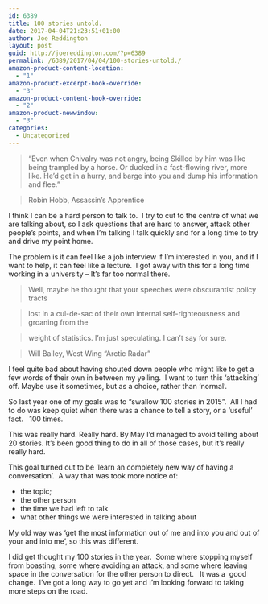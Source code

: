 ```yaml
---
id: 6389
title: 100 stories untold.
date: 2017-04-04T21:23:51+01:00
author: Joe Reddington
layout: post
guid: http://joereddington.com/?p=6389
permalink: /6389/2017/04/04/100-stories-untold./
amazon-product-content-location:
  - "1"
amazon-product-excerpt-hook-override:
  - "3"
amazon-product-content-hook-override:
  - "2"
amazon-product-newwindow:
  - "3"
categories:
  - Uncategorized
---
```

> &#8220;Even when Chivalry was not angry, being Skilled by him was like being trampled by a horse. Or ducked in a fast-flowing river, more like. He&#8217;d get in a hurry, and barge into you and dump his information and flee.&#8221;
  
> Robin Hobb, Assassin’s Apprentice

I think I can be a hard person to talk to.  I try to cut to the centre of what we are talking about, so I ask questions that are hard to answer, attack other people&#8217;s points, and when I&#8217;m talking I talk quickly and for a long time to try and drive my point home.

The problem is it can feel like a job interview if I&#8217;m interested in you, and if I want to help, it can feel like a lecture.  I got away with this for a long time working in a university &#8211; It&#8217;s far too normal there.

> Well, maybe he thought that your speeches were obscurantist policy tracts
  
> lost in a cul-de-sac of their own internal self-righteousness and groaning from the
  
> weight of statistics. I&#8217;m just speculating. I can&#8217;t say for sure.
  
> Will Bailey, West Wing “Arctic Radar”

I feel quite bad about having shouted down people who might like to get a few words of their own in between my yelling.  I want to turn this &#8216;attacking&#8217; off. Maybe use it sometimes, but as a choice, rather than &#8216;normal’.

So last year one of my goals was to “swallow 100 stories in 2015”.  All I had to do was keep quiet when there was a chance to tell a story, or a &#8216;useful&#8217; fact.   100 times.

This was really hard. Really hard. By May I’d managed to avoid telling about 20 stories. It’s been good thing to do in all of those cases, but it’s really really hard.

This goal turned out to be &#8216;learn an completely new way of having a conversation&#8217;.  A way that was took more notice of:

  * the topic;
  * the other person
  * the time we had left to talk
  * what other things we were interested in talking about

My old way was ‘get the most information out of me and into you and out of your and into me’, so this was different.

I did get thought my 100 stories in the year.  Some where stopping myself from boasting, some where avoiding an attack, and some where leaving space in the conversation for the other person to direct.   It was a  good change.  I’ve got a long way to go yet and I&#8217;m looking forward to taking more steps on the road.